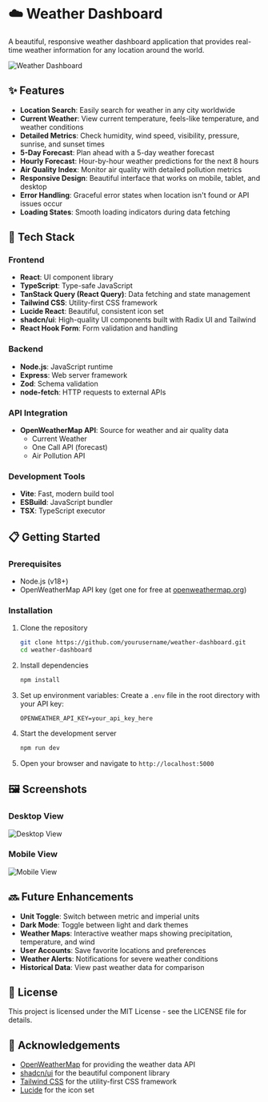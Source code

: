 # ☁️ Weather Dashboard

A beautiful, responsive weather dashboard application that provides real-time weather information for any location around the world.

![Weather Dashboard](https://i.imgur.com/JSil7dL.png)

## ✨ Features

- **Location Search**: Easily search for weather in any city worldwide
- **Current Weather**: View current temperature, feels-like temperature, and weather conditions
- **Detailed Metrics**: Check humidity, wind speed, visibility, pressure, sunrise, and sunset times
- **5-Day Forecast**: Plan ahead with a 5-day weather forecast
- **Hourly Forecast**: Hour-by-hour weather predictions for the next 8 hours
- **Air Quality Index**: Monitor air quality with detailed pollution metrics
- **Responsive Design**: Beautiful interface that works on mobile, tablet, and desktop
- **Error Handling**: Graceful error states when location isn't found or API issues occur
- **Loading States**: Smooth loading indicators during data fetching

## 🚀 Tech Stack

### Frontend
- **React**: UI component library
- **TypeScript**: Type-safe JavaScript
- **TanStack Query (React Query)**: Data fetching and state management
- **Tailwind CSS**: Utility-first CSS framework
- **Lucide React**: Beautiful, consistent icon set
- **shadcn/ui**: High-quality UI components built with Radix UI and Tailwind
- **React Hook Form**: Form validation and handling

### Backend
- **Node.js**: JavaScript runtime
- **Express**: Web server framework
- **Zod**: Schema validation
- **node-fetch**: HTTP requests to external APIs

### API Integration
- **OpenWeatherMap API**: Source for weather and air quality data
  - Current Weather
  - One Call API (forecast)
  - Air Pollution API

### Development Tools
- **Vite**: Fast, modern build tool
- **ESBuild**: JavaScript bundler
- **TSX**: TypeScript executor

## 📋 Getting Started

### Prerequisites
- Node.js (v18+)
- OpenWeatherMap API key (get one for free at [openweathermap.org](https://openweathermap.org/api))

### Installation

1. Clone the repository
   ```bash
   git clone https://github.com/yourusername/weather-dashboard.git
   cd weather-dashboard
   ```

2. Install dependencies
   ```bash
   npm install
   ```

3. Set up environment variables:
   Create a `.env` file in the root directory with your API key:
   ```
   OPENWEATHER_API_KEY=your_api_key_here
   ```

4. Start the development server
   ```bash
   npm run dev
   ```

5. Open your browser and navigate to `http://localhost:5000`

## 🖼️ Screenshots

### Desktop View
![Desktop View](https://i.imgur.com/L4TgZMD.png)

### Mobile View
![Mobile View](https://i.imgur.com/mXxwKEs.png)

## 🔜 Future Enhancements

- **Unit Toggle**: Switch between metric and imperial units
- **Dark Mode**: Toggle between light and dark themes
- **Weather Maps**: Interactive weather maps showing precipitation, temperature, and wind
- **User Accounts**: Save favorite locations and preferences
- **Weather Alerts**: Notifications for severe weather conditions
- **Historical Data**: View past weather data for comparison

## 📝 License

This project is licensed under the MIT License - see the LICENSE file for details.

## 🙏 Acknowledgements

- [OpenWeatherMap](https://openweathermap.org/) for providing the weather data API
- [shadcn/ui](https://ui.shadcn.com/) for the beautiful component library
- [Tailwind CSS](https://tailwindcss.com/) for the utility-first CSS framework
- [Lucide](https://lucide.dev/) for the icon set